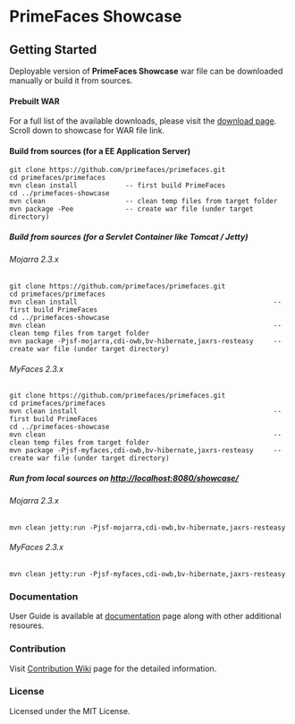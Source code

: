 # PrimeFaces Showcase

## Getting Started

Deployable version of **PrimeFaces Showcase** war file can be downloaded manually or build it from sources.

#### Prebuilt WAR

For a full list of the available downloads, please visit the [download page](http://www.primefaces.org/downloads). Scroll down to showcase for WAR file link.

#### Build from sources (for a EE Application Server)

```
git clone https://github.com/primefaces/primefaces.git
cd primefaces/primefaces
mvn clean install            -- first build PrimeFaces
cd ../primefaces-showcase
mvn clean                    -- clean temp files from target folder
mvn package -Pee             -- create war file (under target directory)
```

##### Build from sources (for a Servlet Container like Tomcat / Jetty)

###### Mojarra 2.3.x

```
git clone https://github.com/primefaces/primefaces.git
cd primefaces/primefaces
mvn clean install                                                 -- first build PrimeFaces
cd ../primefaces-showcase
mvn clean                                                         -- clean temp files from target folder
mvn package -Pjsf-mojarra,cdi-owb,bv-hibernate,jaxrs-resteasy     -- create war file (under target directory)
```

###### MyFaces 2.3.x

```
git clone https://github.com/primefaces/primefaces.git
cd primefaces/primefaces
mvn clean install                                                 -- first build PrimeFaces
cd ../primefaces-showcase
mvn clean                                                         -- clean temp files from target folder
mvn package -Pjsf-myfaces,cdi-owb,bv-hibernate,jaxrs-resteasy     -- create war file (under target directory)
```

##### Run from local sources on [http://localhost:8080/showcase/](http://localhost:8080/showcase)

###### Mojarra 2.3.x

```
mvn clean jetty:run -Pjsf-mojarra,cdi-owb,bv-hibernate,jaxrs-resteasy
```

###### MyFaces 2.3.x

```
mvn clean jetty:run -Pjsf-myfaces,cdi-owb,bv-hibernate,jaxrs-resteasy
```

### Documentation

User Guide is available at [documentation](http://www.primefaces.org/documentation) page along with other additional resoures.

### Contribution

Visit [Contribution Wiki](https://github.com/primefaces/primefaces/wiki/Contributing-to-PrimeFaces) page for the detailed information.

### License

Licensed under the MIT License.
